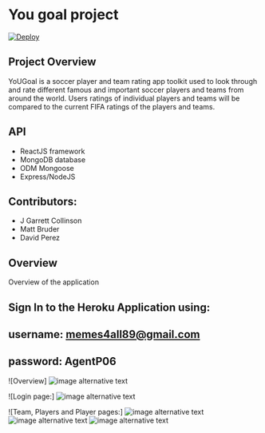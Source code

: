 # You goal project

[![Deploy](https://www.herokucdn.com/deploy/button.svg)](https://heroku.com/deploy)

## Project Overview

  YoUGoal is a soccer player and team rating app toolkit used to look through and rate different famous and important soccer players and teams from around the world.  Users ratings of individual players and teams will be compared to the current FIFA ratings of the players and teams.

## API
   - ReactJS framework
   - MongoDB database
   - ODM Mongoose
   - Express/NodeJS

## Contributors:
  - J Garrett Collinson
  - Matt Bruder
  - David Perez

## Overview
Overview of the application
## Sign In to the Heroku Application using:
## username: memes4all89@gmail.com  
## password: AgentP06
![Overview]
![image alternative text](https://i.imgur.com/u4DOHfa.png)

![Login page:]
![image alternative text](https://i.imgur.com/DBF7a2U.jpg)

![Team, Players and Player pages:]
![image alternative text](https://i.imgur.com/iJfQAYB.jpg)
![image alternative text](https://i.imgur.com/htCeBCx.png)
![image alternative text](https://i.imgur.com/XKW6mBn.jpg)
